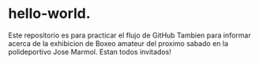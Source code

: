 # hello-world.
Este repositorio es para practicar el flujo de GitHub
Tambien para informar acerca de la exhibicion de Boxeo amateur del proximo 
sabado en la polideportivo Jose Marmol. Estan todos invitados!
